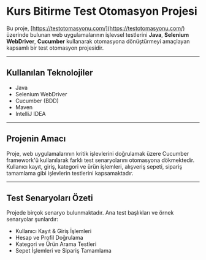 # Kurs Bitirme Test Otomasyon Projesi

Bu proje, [https://testotomasyonu.com/](https://testotomasyonu.com/) üzerinde bulunan web uygulamalarının işlevsel testlerini **Java**, **Selenium WebDriver**, **Cucumber** kullanarak otomasyona dönüştürmeyi amaçlayan kapsamlı bir test otomasyon projesidir.

---

## Kullanılan Teknolojiler

- Java  
- Selenium WebDriver  
- Cucumber (BDD)   
- Maven  
- IntelliJ IDEA  

---

## Projenin Amacı

Proje, web uygulamalarının kritik işlevlerini doğrulamak üzere Cucumber framework'ü kullanılarak farklı test senaryolarını otomasyona dökmektedir.  
Kullanıcı kayıt, giriş, kategori ve ürün işlemleri, alışveriş sepeti, sipariş tamamlama gibi işlevlerin testlerini kapsamaktadır.

---

## Test Senaryoları Özeti

Projede birçok senaryo bulunmaktadır. Ana test başlıkları ve örnek senaryolar şunlardır:

- Kullanıcı Kayıt & Giriş İşlemleri  
- Hesap ve Profil Doğrulama  
- Kategori ve Ürün Arama Testleri  
- Sepet İşlemleri ve Sipariş Tamamlama  
